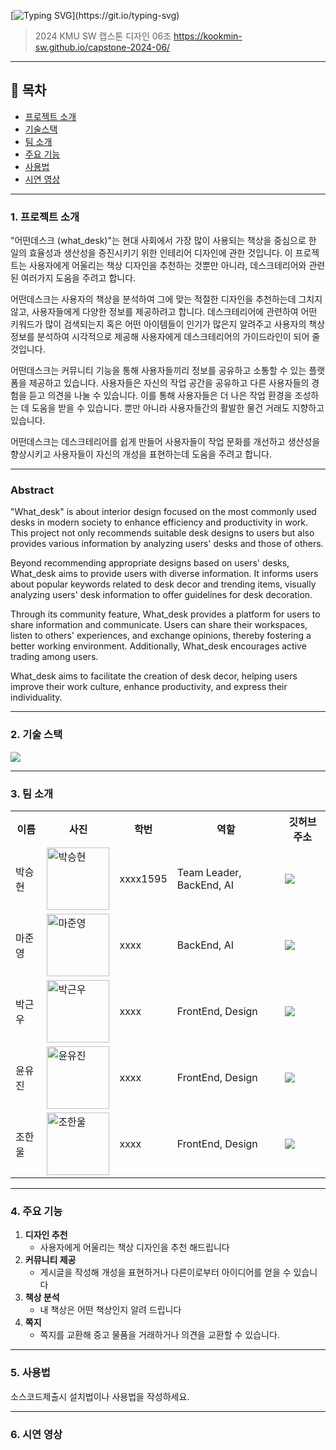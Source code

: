 [![Typing SVG](https://readme-typing-svg.demolab.com?font=Fira+Code&pause=1000&color=A16D07&random=false&width=435&lines=%EC%9D%B4+%EC%B1%85%EC%83%81+%EC%96%B4%EB%96%A4%EB%8D%B0%3F+++%EC%96%B4%EB%96%A4%EB%8D%B0%EC%8A%A4%ED%81%AC(what_desk))](https://git.io/typing-svg)

> 2024 KMU SW 캡스톤 디자인 06조
> https://kookmin-sw.github.io/capstone-2024-06/

---

## 📔 목차

- [ 프로젝트 소개](#-프로젝트-소개)
- [ 기술스택](#-기술-스택)
- [ 팀 소개](#-팀-소개)
- [ 주요 기능](#-주요-기능)
- [ 사용법](#-사용법)
- [ 시연 영상](#-시연-영상)

---

### 1. 프로젝트 소개
"어떤데스크 (what_desk)"는 현대 사회에서 가장 많이 사용되는 책상을 중심으로 한 일의 효율성과 생산성을 증진시키기 위한 인테리어 디자인에 관한 것입니다. 이 프로젝트는 사용자에게 어울리는 책상 디자인을 추천하는 것뿐만 아니라, 데스크테리어와 관련된 여러가지 도움을 주려고 합니다.

어떤데스크는 사용자의 책상을 분석하여 그에 맞는 적절한 디자인을 추천하는데 그치지 않고, 사용자들에게 다양한 정보를 제공하려고 합니다. 데스크테리어에 관련하여 어떤 키워드가 많이 검색되는지 혹은 어떤 아이템들이 인기가 많은지 알려주고 사용자의 책상 정보를 분석하여 시각적으로 제공해 사용자에게 데스크테리어의 가이드라인이 되어 줄 것입니다.

어떤데스크는 커뮤니티 기능을 통해 사용자들끼리 정보를 공유하고 소통할 수 있는 플랫폼을 제공하고 있습니다. 사용자들은 자신의 작업 공간을 공유하고 다른 사용자들의 경험을 듣고 의견을 나눌 수 있습니다. 이를 통해 사용자들은 더 나은 작업 환경을 조성하는 데 도움을 받을 수 있습니다. 뿐만 아니라 사용자들간의 활발한 물건 거래도 지향하고 있습니다.
 
어떤데스크는 데스크테리어를 쉽게 만들어 사용자들이 작업 문화를 개선하고 생산성을 향상시키고 사용자들이 자신의 개성을 표현하는데 도움을 주려고 합니다.

---

### Abstract
"What_desk" is about interior design focused on the most commonly used desks in modern society to enhance efficiency and productivity in work. This project not only recommends suitable desk designs to users but also provides various information by analyzing users' desks and those of others.

Beyond recommending appropriate designs based on users' desks, What_desk aims to provide users with diverse information. It informs users about popular keywords related to desk decor and trending items, visually analyzing users' desk information to offer guidelines for desk decoration.

Through its community feature, What_desk provides a platform for users to share information and communicate. Users can share their workspaces, listen to others' experiences, and exchange opinions, thereby fostering a better working environment. Additionally, What_desk encourages active trading among users.

What_desk aims to facilitate the creation of desk decor, helping users improve their work culture, enhance productivity, and express their individuality.

---

### 2. 기술 스택

<img src="https://img.shields.io/badge/python-3776AB?style=for-the-badge&logo=python&logoColor=white"> 

---

### 3. 팀 소개

<table>
  <tr>
    <th>이름</th>
    <th>사진</th>
    <th>학번</th>
    <th>역할</th>
    <th>깃허브 주소</th>
  </tr>
  <tr>
    <td>박승현</td>
    <td><img src="https://github.com/kookmin-sw/capstone-2024-06/assets/54922799/f5d1c8ee-4724-4440-850f-66681411244a" alt="박승현" width="100" height="100"></td>
    <td>xxxx1595</td>
    <td>Team Leader, BackEnd, AI</td>
    <td><a href="https://github.com/gustmdqkr321"><img src="https://img.shields.io/badge/github-181717?style=for-the-badge&logo=github&logoColor=white">
</a></td>
  </tr>
  <tr>
    <td>마준영</td>
    <td><img src="https://github.com/kookmin-sw/capstone-2024-06/assets/54922799/2a6df6a6-a64e-4cab-89ac-20dee850b000" alt="마준영" width="100" height="100"></td>
    <td>xxxx</td>
    <td>BackEnd, AI</td>
    <td><a href="https://github.com/joonyoung1"><img src="https://img.shields.io/badge/github-181717?style=for-the-badge&logo=github&logoColor=white">
</a></td>
  </tr>
  <tr>
    <td>박근우</td>
    <td><img src="https://github.com/kookmin-sw/capstone-2024-06/assets/54922799/3d87db83-46b0-4db3-a9f2-9687ffbee33e" alt="박근우" width="100" height="100"></td>
    <td>xxxx</td>
    <td>FrontEnd, Design</td>
    <td><a href="https://github.com/YouSungBlade"><img src="https://img.shields.io/badge/github-181717?style=for-the-badge&logo=github&logoColor=white">
</a></td>
  </tr>
  <tr>
    <td>윤유진</td>
    <td><img src="윤유진_이미지_URL" alt="윤유진" width="100" height="100"></td>
    <td>xxxx</td>
    <td>FrontEnd, Design</td>
    <td><a href="https://github.com/yujin8731"><img src="https://img.shields.io/badge/github-181717?style=for-the-badge&logo=github&logoColor=white">
</a></td>
  </tr>
  <tr>
    <td>조한울</td>
    <td><img src="조한울_이미지_URL" alt="조한울" width="100" height="100"></td>
    <td>xxxx</td>
    <td>FrontEnd, Design</td>
    <td><a href="https://github.com/3809271"><img src="https://img.shields.io/badge/github-181717?style=for-the-badge&logo=github&logoColor=white">
</a></td>
  </tr>
</table>

---

### 4. 주요 기능

  1. **디자인 추천**
      - 사용자에게 어울리는 책상 디자인을 추천 해드립니다
  2. **커뮤니티 제공**
      - 게시글을 작성해 개성을 표현하거나 다른이로부터 아이디어를 얻을 수 있습니다
  3. **책상 분석**
      - 내 책상은 어떤 책상인지 알려 드립니다
  4. **쪽지**
      - 쪽지를 교환해 중고 물품을 거래하거나 의견을 교환할 수 있습니다.

---

### 5. 사용법

소스코드제출시 설치법이나 사용법을 작성하세요.

---

### 6. 시연 영상